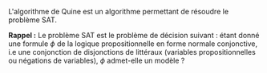 L'algorithme de Quine est un algorithme permettant de résoudre le problème SAT.

**Rappel :** Le problème SAT est le problème de décision suivant : étant donné une formule $\phi$ de la logique propositionnelle en forme normale conjonctive, i.e
une conjonction de disjonctions de littéraux (variables propositionnelles ou négations de variables), $\phi$ admet-elle un modèle ?
